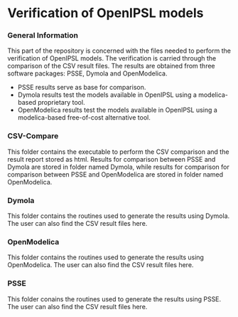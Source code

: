 # Verification of OpenIPSL models

### General Information
This part of the repository is concerned with the files needed to perform the verification of OpenIPSL models.
The verification is carried through the comparison of the CSV result files. The results are obtained from three software packages: PSSE, Dymola and OpenModelica. 
- PSSE results serve as base for comparison.
- Dymola results test the models available in OpenIPSL using a modelica-based proprietary tool.
- OpenModelica results test the models available in OpenIPSL using a modelica-based free-of-cost alternative tool.

### CSV-Compare
This folder contains the executable to perform the CSV comparison and the result report stored as html. Results for comparison between PSSE and Dymola are stored in folder named Dymola, while results for comparison for comparison between PSSE and OpenModelica are stored in folder named OpenModelica.

### Dymola
This folder contains the routines used to generate the results using Dymola. The user can also find the CSV result files here.

### OpenModelica
This folder contains the routines used to generate the results using OpenModelica. The user can also find the CSV result files here.

### PSSE
This folder conains the routines used to generate the results using PSSE. The user can also find the CSV result files here.
